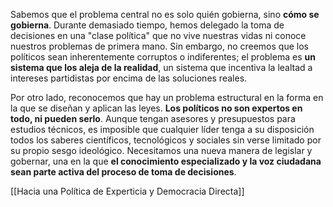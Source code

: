 Sabemos que el problema central no es solo quién gobierna, sino **cómo se gobierna**. Durante demasiado tiempo, hemos delegado la toma de decisiones en una "clase política" que no vive nuestras vidas ni conoce nuestros problemas de primera mano. Sin embargo, no creemos que los políticos sean inherentemente corruptos o indiferentes; el problema es **un sistema que los aleja de la realidad**, un sistema que incentiva la lealtad a intereses partidistas por encima de las soluciones reales.

Por otro lado, reconocemos que hay un problema estructural en la forma en la que se diseñan y aplican las leyes. **Los políticos no son expertos en todo, ni pueden serlo**. Aunque tengan asesores y presupuestos para estudios técnicos, es imposible que cualquier líder tenga a su disposición todos los saberes científicos, tecnológicos y sociales sin verse limitado por su propio sesgo ideológico. Necesitamos una nueva manera de legislar y gobernar, una en la que **el conocimiento especializado y la voz ciudadana sean parte activa del proceso de toma de decisiones**.

[[Hacia una Política de Experticia y Democracia Directa]]